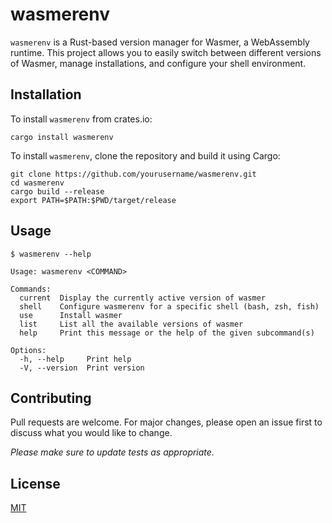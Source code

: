 # wasmerenv

`wasmerenv` is a Rust-based version manager for Wasmer, a WebAssembly runtime. This project allows you to easily switch between different versions of Wasmer, manage installations, and configure your shell environment.

## Installation

To install `wasmerenv` from crates.io:
```shell
cargo install wasmerenv
```

To install `wasmerenv`, clone the repository and build it using Cargo:
```shell
git clone https://github.com/yourusername/wasmerenv.git
cd wasmerenv
cargo build --release
export PATH=$PATH:$PWD/target/release
```

## Usage

```shell
$ wasmerenv --help

Usage: wasmerenv <COMMAND>

Commands:
  current  Display the currently active version of wasmer
  shell    Configure wasmerenv for a specific shell (bash, zsh, fish)
  use      Install wasmer
  list     List all the available versions of wasmer
  help     Print this message or the help of the given subcommand(s)

Options:
  -h, --help     Print help
  -V, --version  Print version
```

## Contributing
Pull requests are welcome. For major changes, please open an issue first to discuss what you would like to change.

_Please make sure to update tests as appropriate._


## License

[MIT](https://choosealicense.com/licenses/mit/)
